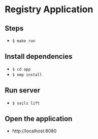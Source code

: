 # Registry Application

## Steps

- ``` $ make run ```

## Install dependencies
- ``` $ cd app ```
- ``` $ nmp install ```

## Run server
- ``` $ sails lift ```

## Open the application
- http://localhost:8080
